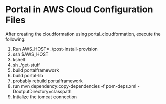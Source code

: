 # Portal in AWS Cloud Configuration Files

After creating the cloudformation using portal_cloudformation, execute the following:
1. Run AWS_HOST=<tomcat host> ./post-install-provision
2. ssh $AWS_HOST
3. kshell
4. sh ./get-stuff
5. build portalframework
6. build portal-lib
7. probably rebuild portalframework
8. run mvn dependency:copy-dependencies -f pom-deps.xml -DoutputDirectory=classpath
9. Intialize the tomcat connection
